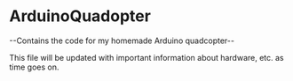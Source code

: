 # ArduinoQuadopter
--Contains the code for my homemade Arduino quadcopter--

This file will be updated with important information about hardware, etc. as time goes on.
